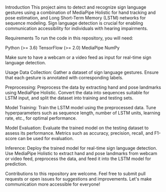 Introduction
This project aims to detect and recognize sign language gestures using a combination of MediaPipe Holistic for hand tracking and pose estimation, and Long Short-Term Memory (LSTM) networks for sequence modeling. Sign language detection is crucial for enabling communication accessibility for individuals with hearing impairments.

Requirements
To run the code in this repository, you will need:

Python (>= 3.6)
TensorFlow (>= 2.0)
MediaPipe
NumPy

Make sure to have a webcam or a video feed as input for real-time sign language detection.

Usage
Data Collection: Gather a dataset of sign language gestures. Ensure that each gesture is annotated with corresponding labels.

Preprocessing: Preprocess the data by extracting hand and pose landmarks using MediaPipe Holistic. Convert the data into sequences suitable for LSTM input, and split the dataset into training and testing sets.

Model Training: Train the LSTM model using the preprocessed data. Tune hyperparameters such as sequence length, number of LSTM units, learning rate, etc., for optimal performance.

Model Evaluation: Evaluate the trained model on the testing dataset to assess its performance. Metrics such as accuracy, precision, recall, and F1-score can be used for evaluation.

Inference: Deploy the trained model for real-time sign language detection. Use MediaPipe Holistic to extract hand and pose landmarks from webcam or video feed, preprocess the data, and feed it into the LSTM model for prediction.


Contributions to this repository are welcome. Feel free to submit pull requests or open issues for suggestions and improvements. Let's make communication more accessible for everyone!






